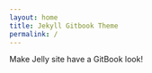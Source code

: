 ```yaml
---
layout: home
title: Jekyll Gitbook Theme
permalink: /
---
```


Make Jelly site have a GitBook look!
